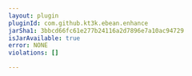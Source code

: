 ```yaml
---
layout: plugin
pluginId: com.github.kt3k.ebean.enhance
jarSha1: 3bbcd66fc61e277b24116a2d7896e7a10ac94729
isJarAvailable: true
error: NONE
violations: []

---
```

